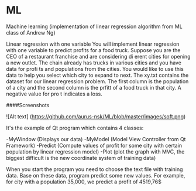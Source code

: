 # ML
Machine learning (implementation of linear regression algorithm from ML class of Andrew Ng)

Linear regression with one variable
You will implement linear regression with one variable to predict profits for a food truck. Suppose you are the CEO of a restaurant franchise and are considering di erent cities for opening a new outlet. 
The chain already has trucks in various cities and you have data for profi ts and populations from the cities.
You would like to use this data to help you select which city to expand to next.
The xy.txt contains the dataset for our linear regression problem. The first column is the population of a city and the second column is the prfitt of a food truck in that city. A negative value for pro t indicates a loss.

####Screenshots

![Alt text] (https://github.com/aurus-nsk/ML/blob/master/images/soft.png)

It's the example of Qt program which contains 4 classes:

-MyWindow (Displays our data)
-MyModel (Model View Controller from Qt Framework)
-Predict (Compute values of profit for some city with certain population by linear regression model)
-Plot (plot the graph with MVC, the biggest difficult is the new coordinate system of training data)

When you start the program you need to choose the text file with training data. Base on these data, program predict some new values.
For example, for city with a population 35,000, we predict a profit of 4519,76$